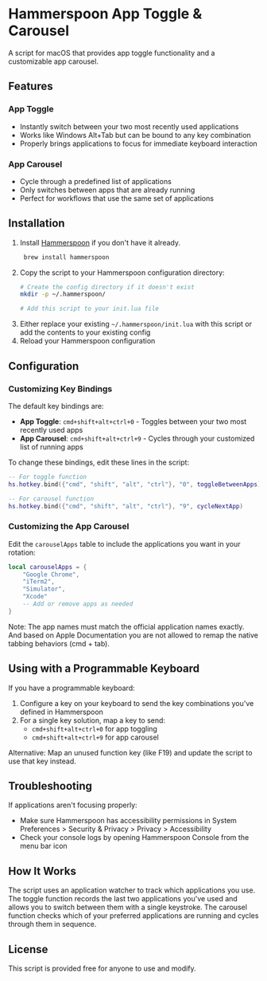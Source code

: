 # Hammerspoon App Toggle & Carousel

A script for macOS that provides app toggle functionality and a customizable app carousel.

## Features

### App Toggle
- Instantly switch between your two most recently used applications
- Works like Windows Alt+Tab but can be bound to any key combination
- Properly brings applications to focus for immediate keyboard interaction

### App Carousel
- Cycle through a predefined list of applications
- Only switches between apps that are already running
- Perfect for workflows that use the same set of applications

## Installation

1. Install [Hammerspoon](https://www.hammerspoon.org/) if you don't have it already.
   ```bash
    brew install hammerspoon

    ```
2. Copy the script to your Hammerspoon configuration directory:
   ```bash
   # Create the config directory if it doesn't exist
   mkdir -p ~/.hammerspoon/
   
   # Add this script to your init.lua file
   ```
3. Either replace your existing `~/.hammerspoon/init.lua` with this script or add the contents to your existing config
4. Reload your Hammerspoon configuration

## Configuration

### Customizing Key Bindings

The default key bindings are:
- **App Toggle**: `cmd+shift+alt+ctrl+0` - Toggles between your two most recently used apps
- **App Carousel**: `cmd+shift+alt+ctrl+9` - Cycles through your customized list of running apps

To change these bindings, edit these lines in the script:

```lua
-- For toggle function
hs.hotkey.bind({"cmd", "shift", "alt", "ctrl"}, "0", toggleBetweenApps)

-- For carousel function
hs.hotkey.bind({"cmd", "shift", "alt", "ctrl"}, "9", cycleNextApp)
```

### Customizing the App Carousel

Edit the `carouselApps` table to include the applications you want in your rotation:

```lua
local carouselApps = {
    "Google Chrome",
    "iTerm2",
    "Simulator", 
    "Xcode"
    -- Add or remove apps as needed
}
```

Note: The app names must match the official application names exactly. And based on Apple Documentation you are not allowed to remap the native tabbing behaviors (cmd + tab).

## Using with a Programmable Keyboard

If you have a programmable keyboard:

1. Configure a key on your keyboard to send the key combinations you've defined in Hammerspoon
2. For a single key solution, map a key to send:
   - `cmd+shift+alt+ctrl+0` for app toggling
   - `cmd+shift+alt+ctrl+9` for app carousel

Alternative: Map an unused function key (like F19) and update the script to use that key instead.

## Troubleshooting

If applications aren't focusing properly:
- Make sure Hammerspoon has accessibility permissions in System Preferences > Security & Privacy > Privacy > Accessibility
- Check your console logs by opening Hammerspoon Console from the menu bar icon

## How It Works

The script uses an application watcher to track which applications you use. The toggle function records the last two applications you've used and allows you to switch between them with a single keystroke. The carousel function checks which of your preferred applications are running and cycles through them in sequence.

## License

This script is provided free for anyone to use and modify.

